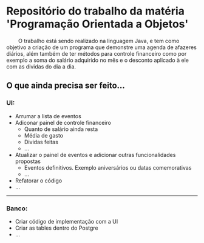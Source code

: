 # Repositório do trabalho da matéria 'Programação Orientada a Objetos'

&nbsp;&nbsp;&nbsp;&nbsp;&nbsp;&nbsp;&nbsp;&nbsp;O trabalho está sendo realizado na linguagem Java, e tem como objetivo a criação de um programa que demonstre uma agenda de afazeres diários, além também de ter métodos para controle financeiro como por exemplo a soma do salário adquirido no mês e o desconto aplicado à ele com as dividas do dia a dia.

## O que ainda precisa ser feito...
### UI:
  - Arrumar a lista de eventos
  - Adiconar painel de controle financeiro
      * Quanto de salário ainda resta
      * Média de gasto
      * Dividas feitas
      * ...
  - Atualizar o painel de eventos e adicionar outras funcionalidades propostas
      * Eventos definitivos. Exemplo aniversários ou datas comemorativas
      * ...
  - Refatorar o código
  - ...

---

### Banco:
  - Criar código de implementação com a UI
  - Criar as tables dentro do Postgre
  - ...
